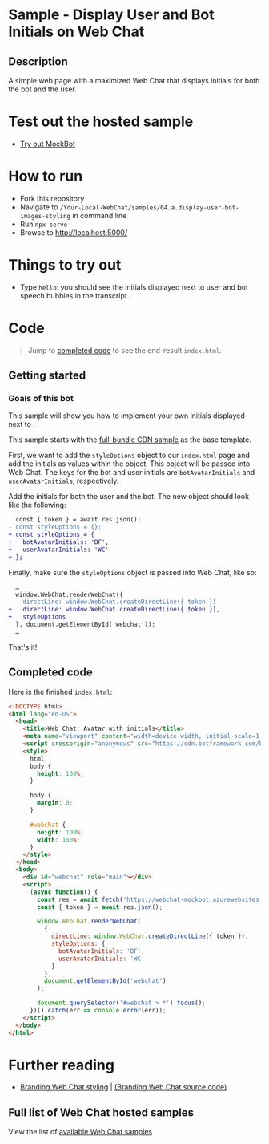 # Sample - Display User and Bot Initials on Web Chat

## Description

A simple web page with a maximized Web Chat that displays initials for both the bot and the user.

# Test out the hosted sample

-  [Try out MockBot](https://microsoft.github.io/BotFramework-WebChat/02.branding-styling-and-customization/c.display-sender-initials)

# How to run

-  Fork this repository
-  Navigate to `/Your-Local-WebChat/samples/04.a.display-user-bot-images-styling` in command line
-  Run `npx serve`
-  Browse to [http://localhost:5000/](http://localhost:5000/)

# Things to try out

-  Type `hello`: you should see the initials displayed next to user and bot speech bubbles in the transcript.

# Code

> Jump to [completed code](#completed-code) to see the end-result `index.html`.

## Getting started

### Goals of this bot

This sample will show you how to implement your own initials displayed next to .

This sample starts with the [full-bundle CDN sample](../../01.getting-started/a.full-bundle/README.md) as the base template.

First, we want to add the `styleOptions` object to our `index.html` page and add the initials as values within the object. This object will be passed into Web Chat. The keys for the bot and user initials are `botAvatarInitials` and `userAvatarInitials`, respectively.

Add the initials for both the user and the bot. The new object should look like the following:

```diff
  const { token } = await res.json();
- const styleOptions = {};
+ const styleOptions = {
+   botAvatarInitials: 'BF',
+   userAvatarInitials: 'WC'
+ };
```

Finally, make sure the `styleOptions` object is passed into Web Chat, like so:

```diff
  …
  window.WebChat.renderWebChat({
-   directLine: window.WebChat.createDirectLine({ token })
+   directLine: window.WebChat.createDirectLine({ token }),
+   styleOptions
  }, document.getElementById('webchat'));
  …
```

That's it!

## Completed code

Here is the finished `index.html`:

<!-- prettier-ignore-start -->
```html
<!DOCTYPE html>
<html lang="en-US">
  <head>
    <title>Web Chat: Avatar with initials</title>
    <meta name="viewport" content="width=device-width, initial-scale=1.0" />
    <script crossorigin="anonymous" src="https://cdn.botframework.com/botframework-webchat/latest/webchat.js"></script>
    <style>
      html,
      body {
        height: 100%;
      }

      body {
        margin: 0;
      }

      #webchat {
        height: 100%;
        width: 100%;
      }
    </style>
  </head>
  <body>
    <div id="webchat" role="main"></div>
    <script>
      (async function() {
        const res = await fetch('https://webchat-mockbot.azurewebsites.net/directline/token', { method: 'POST' });
        const { token } = await res.json();

        window.WebChat.renderWebChat(
          {
            directLine: window.WebChat.createDirectLine({ token }),
            styleOptions: {
              botAvatarInitials: 'BF',
              userAvatarInitials: 'WC'
            }
          },
          document.getElementById('webchat')
        );

        document.querySelector('#webchat > *').focus();
      })().catch(err => console.error(err));
    </script>
  </body>
</html>
```
<!-- prettier-ignore-end -->

# Further reading

-  [Branding Web Chat styling](https://microsoft.github.io/BotFramework-WebChat/02.branding-styling-and-customization/a.branding-web-chat) | [(Branding Web Chat source code)](https://github.com/microsoft/BotFramework-WebChat/tree/master/samples/02.branding-styling-and-customization/a.branding-web-chat/)

## Full list of Web Chat hosted samples

View the list of [available Web Chat samples](https://github.com/microsoft/BotFramework-WebChat/tree/master/samples)
